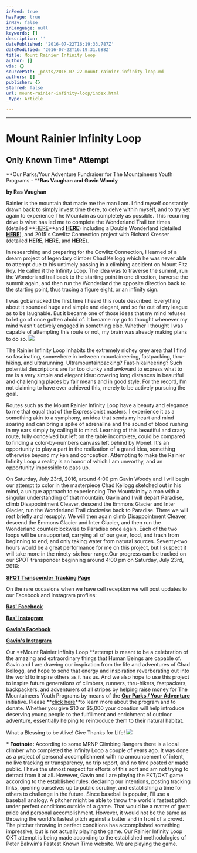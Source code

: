 ```yaml
---
inFeed: true
hasPage: true
inNav: false
inLanguage: null
keywords: []
description: ''
datePublished: '2016-07-22T16:19:33.787Z'
dateModified: '2016-07-22T16:19:31.688Z'
title: Mount Rainier Infinity Loop
author: []
via: {}
sourcePath: _posts/2016-07-22-mount-rainier-infinity-loop.md
authors: []
publisher: {}
starred: false
url: mount-rainier-infinity-loop/index.html
_type: Article

---
```

****

# Mount Rainier Infinity Loop

## Only Known Time\* Attempt

**Our Parks/Your Adventure Fundraiser for The Mountaineers Youth Programs - ****Ras Vaughan and Gavin Woody**

****by Ras Vaughan****

Rainier is the mountain that made me the man I am. I find myself constantly drawn back to simply invest time there, to delve within myself, and to try yet again to experience The Mountain as completely as possible. This recurring drive is what has led me to complete the Wonderland Trail ten times (detailed **[HERE][0]**and [**HERE**][1]) including a Double Wonderland (detailed **[HERE][2]**), and 2015's Cowlitz Connection project with Richard Kresser (detailed **[HERE][3]**, **[HERE][4]**, and **[HERE][5]**).

In researching and preparing for the Cowlitz Connection, I learned of a dream project of legendary climber Chad Kellogg which he was never able to attempt due to his untimely passing in a climbing accident on Mount Fitz Roy. He called it the Infinity Loop. The idea was to traverse the summit, run the Wonderland trail back to the starting point in one direction, traverse the summit again, and then run the Wonderland the opposite direction back to the starting point, thus tracing a figure eight, or an infinity sign. 

I was gobsmacked the first time I heard this route described. Everything about it sounded huge and simple and elegant, and so far out of my league as to be laughable. But it became one of those ideas that my mind refuses to let go of once gotten ahold of. It became my go to thought whenever my mind wasn't actively engaged in something else. Whether I thought I was capable of attempting this route or not, my brain was already making plans to do so.
![](https://the-grid-user-content.s3-us-west-2.amazonaws.com/27a844fd-ede0-441b-ab79-f44903f0858b.jpg)

The Rainier Infinity Loop inhabits the extremely nichey grey area that I find so fascinating, somewhere in between mountaineering, fastpacking, thru-hiking, and ultrarunning. Ultramountainpacking? Fast-hikaineering? Such potential descriptions are far too clunky and awkward to express what to me is a very simple and elegant idea: covering long distances in beautiful and challenging places by fair means and in good style. For the record, I'm not claiming to have ever achieved this, merely to be actively pursuing the goal.

Routes such as the Mount Rainier Infinity Loop have a beauty and elegance to me that equal that of the Expressionist masters. I experience it as a something akin to a symphony, an idea that sends my heart and mind soaring and can bring a spike of adrenaline and the sound of blood rushing in my ears simply by calling it to mind. Learning of this beautiful and crazy route, fully conceived but left on the table incomplete, could be compared to finding a color-by-numbers canvass left behind by Monet. It's an opportunity to play a part in the realization of a grand idea, something otherwise beyond my ken and conception. Attempting to make the Rainier Infinity Loop a reality is an honor of which I am unworthy, and an opportunity impossible to pass up.

On Saturday, July 23rd, 2016, around 4:00 pm Gavin Woody and I will begin our attempt to color in the masterpiece Chad Kellogg sketched out in his mind, a unique approach to experiencing The Mountain by a man with a singular understanding of that mountain. Gavin and I will depart Paradise, climb Disappointment Cleaver, descend the Emmons Glacier and Inter Glacier, run the Wonderland Trail clockwise back to Paradise. There we will rest briefly and resupply. We will then again climb Disappointment Cleaver, descend the Emmons Glacier and Inter Glacier, and then run the Wonderland counterclockwise to Paradise once again. Each of the two loops will be unsupported, carrying all of our gear, food, and trash from beginning to end, and only taking water from natural sources. Seventy-two hours would be a great performance for me on this project, but I suspect it will take more in the ninety-six hour range.Our progress can be tracked on our SPOT transponder beginning around 4:00 pm on Saturday, July 23rd, 2016:

[**SPOT Transponder Tracking Page**][6]

On the rare occasions when we have cell reception we will post updates to our Facebook and Instagram profiles:

**[Ras' Facebook][7]**

**[Ras' Instagram][8]**

**[Gavin's Facebook][9]**

**[Gavin's Instagram][10]**

Our **Mount Rainier Infinity Loop **attempt is meant to be a celebration of the amazing and extraordinary things that Human Beings are capable of. Gavin and I are drawing our inspiration from the life and adventures of Chad Kellogg, and hope to send that energy and inspiration reverberating out into the world to inspire others as it has us. And we also hope to use this project to inspire future generations of climbers, runners, thru-hikers, fastpackers, backpackers, and adventurers of all stripes by helping raise money for The Mountaineers Youth Programs by means of the **[Our Parks / Your Adventure][11]** initiative. Please **[click here][11]**to learn more about the program and to donate. Whether you give $10 or $5,000 your donation will help introduce deserving young people to the fulfillment and enrichment of outdoor adventure, essentially helping to reintroduce them to their natural habitat.

What a Blessing to be Alive! Give Thanks for Life!
![](https://the-grid-user-content.s3-us-west-2.amazonaws.com/981d4f69-a368-4351-b7bc-b902765ff5f0.png)

**\* Footnote:** According to some MRNP Climbing Rangers there is a local climber who completed the Infinity Loop a couple of years ago. It was done as a project of personal accomplishment with no announcement of intent, no live tracking or transparency, no trip report, and no time posted or made public. I have the utmost respect for efforts of this sort and am not trying to detract from it at all. However, Gavin and I are playing the FKT/OKT game according to the established rules: declaring our intentions, posting tracking links, opening ourselves up to public scrutiny, and establishing a time for others to challenge in the future. Since baseball is popular, I'll use a baseball analogy. A pitcher might be able to throw the world's fastest pitch under perfect conditions outside of a game. That would be a matter of great pride and personal accomplishment. However, it would not be the same as throwing the world's fastest pitch against a batter and in front of a crowd. The pitcher throwing in perfect conditions has accomplished something impressive, but is not actually playing the game. Our Rainier Infinity Loop OKT attempt is being made according to the established methodologies of Peter Bakwin's Fastest Known Time website. We are playing the game.

[0]: http://ultrapedestrian.blogspot.com/2012/09/double-wonderland-reversing-ambition.html
[1]: http://ultrapedestrian.blogspot.com/2012/09/double-wonderland-reversing-ambition_18.html
[2]: http://ultrapedestrian.blogspot.com/2012/09/double-wonderland-reversing.html
[3]: http://ultrapedestrian.blogspot.com/2015/07/the-cowlitz-connection-route.html
[4]: http://www.trailrunnermag.com/component/content/article/120-adventure/1847-a-new-qoktq-route-on-rainier
[5]: http://www.runningfarther.com/2015/07/16/you-aint-failing-you-aint-trying/
[6]: http://share.findmespot.com/shared/faces/viewspots.jsp?glId=0tkL8TsPPZ0FdFCek5itYbKZGMHtEMiQv
[7]: https://www.facebook.com/JahsonItes
[8]: https://www.instagram.com/ultrapedestrian/
[9]: https://www.facebook.com/gavin.woody
[10]: https://www.instagram.com/gavinwoody/
[11]: https://mountaineers-2691.wedid.it/502